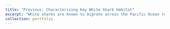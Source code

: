 ```yaml
---
title: "Previous: Characterizing Key White Shark Habitat"
excerpt: "White sharks are known to migrate across the Pacific Ocean to the lee of Hawai’i Island in the spring and early summer. Little is known about why white sharks perform this migration and how key oceanographic features like eddies and seamounts affect their behavior. We analyzed novel white shark Pop-up Satellite Tag (PSAT) data tracking both males and females migrating to the lee of Hawaii and performing diel vertical migrations. We also performed in-situ sampling of oceanography in the region, targeting eddies, eddy fronts, and seamounts to rationalize these migrations. Data from CTD hydrocasts, ADCP sampling, and meter net tows suggest that the core of anticyclonic eddies, peripheries of cyclonic eddies, and seamounts are structuring vibrant mesopelagic communities in the area. <br/><img src='/images/ws_hawaii.png'>"
collection: portfolio
---
```

